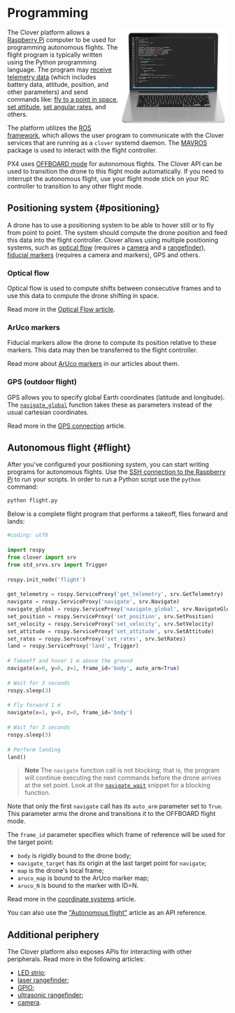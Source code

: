 # Programming

<img src="../assets/programming.png" width="250" align="right">

The Clover platform allows a [Raspberry Pi](raspberry.md) computer to be used for programming autonomous flights. The flight program is typically written using the Python programming language. The program may [receive telemetry data](simple_offboard.md#get_telemetry) (which includes battery data, attitude, position, and other parameters) and send commands like: [fly to a point in space](simple_offboard.md#navigate), [set attitude](simple_offboard.md#set_attitude), [set angular rates](simple_offboard.md#set_rates), and others.

The platform utilizes the [ROS framework](ros.md), which allows the user program to communicate with the Clover services that are running as a `clover` systemd daemon. The [MAVROS](mavros.md) package is used to interact with the flight controller.

PX4 uses [OFFBOARD mode](modes.md#auto) for autonomous flights. The Clover API can be used to transition the drone to this flight mode automatically. If you need to interrupt the autonomous flight, use your flight mode stick on your RC controller to transition to any other flight mode.

## Positioning system {#positioning}

A drone has to use a positioning system to be able to hover still or to fly from point to point. The system should compute the drone position and feed this data into the flight controller. Clover allows using multiple positioning systems, such as [optical flow](optical_flow.md) (requires a [camera](camera.md) and a [rangefinder](laser.md)), [fiducial markers](aruco.md) (requires a camera and markers), GPS and others.

### Optical flow

Optical flow is used to compute shifts between consecutive frames and to use this data to compute the drone shifting in space.

Read more in the [Optical Flow article](optical_flow.md).

### ArUco markers

Fiducial markers allow the drone to compute its position relative to these markers. This data may then be transferred to the flight controller.

Read more about [ArUco markers](aruco.md) in our articles about them.

### GPS (outdoor flight)

GPS allows you to specify global Earth coordinates (latitude and longitude). The [`navigate_global`](simple_offboard.md#navigate_global) function takes these as parameters instead of the usual cartesian coordinates.

Read more in the [GPS connection](gps.md) article.

## Autonomous flight {#flight}

After you've configured your positioning system, you can start writing programs for autonomous flights. Use the [SSH connection to the Raspberry Pi](ssh.md) to run your scripts. In order to run a Python script use the `python` command:

```bash
python flight.py
```

Below is a complete flight program that performs a takeoff, flies forward and lands:

```python
#coding: utf8

import rospy
from clover import srv
from std_srvs.srv import Trigger

rospy.init_node('flight')

get_telemetry = rospy.ServiceProxy('get_telemetry', srv.GetTelemetry)
navigate = rospy.ServiceProxy('navigate', srv.Navigate)
navigate_global = rospy.ServiceProxy('navigate_global', srv.NavigateGlobal)
set_position = rospy.ServiceProxy('set_position', srv.SetPosition)
set_velocity = rospy.ServiceProxy('set_velocity', srv.SetVelocity)
set_attitude = rospy.ServiceProxy('set_attitude', srv.SetAttitude)
set_rates = rospy.ServiceProxy('set_rates', srv.SetRates)
land = rospy.ServiceProxy('land', Trigger)

# Takeoff and hover 1 m above the ground
navigate(x=0, y=0, z=1, frame_id='body', auto_arm=True)

# Wait for 3 seconds
rospy.sleep(3)

# Fly forward 1 m
navigate(x=1, y=0, z=0, frame_id='body')

# Wait for 3 seconds
rospy.sleep(3)

# Perform landing
land()
```

> **Note** The `navigate` function call is not blocking; that is, the program will continue executing the next commands before the drone arrives at the set point. Look at the [`navigate_wait`](snippets.md#block-nav) snippet for a blocking function.

Note that only the first `navigate` call has its `auto_arm` parameter set to `True`. This parameter arms the drone and transitions it to the OFFBOARD flight mode.

The `frame_id` parameter specifies which frame of reference will be used for the target point:

* `body` is rigidly bound to the drone body;
* `navigate_target` has its origin at the last target point for `navigate`;
* `map` is the drone's local frame;
* `aruco_map` is bound to the ArUco marker map;
* `aruco_N` is bound to the marker with ID=N.

Read more in the [coordinate systems](frames.md) article.

You can also use the ["Autonomous flight"](simple_offboard.md) article as an API reference.

## Additional periphery

The Clover platform also exposes APIs for interacting with other peripherals. Read more in the following articles:

* [LED strip](leds.md);
* [laser rangefinder](laser.md);
* [GPIO](gpio.md);
* [ultrasonic rangefinder](sonar.md);
* [camera](camera.md).
